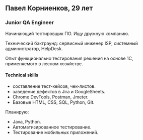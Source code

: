 <html>
<body>
<h2> Павел Корниенков, 29 лет</h2>
<h3>Junior QA Engineer</h3>
<span class="major"><p> Начинающий тестировщик ПО. Ищу дружную компанию. </p>
<p> Технический бэкграунд: сервисный инженер ISP, системный администратор, HelpDesk.</p>
<p>Опыт функционально тестирования решения на основе 1C, применяемого в лесном хозяйстве.</p>
<p><h4>Technical skills</h4>
<ul>
	<li>составление тест-кейсов, чек-листов.
	<li>заведение дефектов в Jira и GoogleSheets.
	<li>Chrome DevTools, Postman, Jmeter.
	<li>Базовые HTML, CSS, SQL, Python, Git.
</ul>	
<p>Планирую: 
<ul>
	<li>Java, Python.
	<li>Автоматизированное тестирование.
	<li>Тестирование мобильных приложений.
</ul>
</p>
</span>
</body>
</html>

